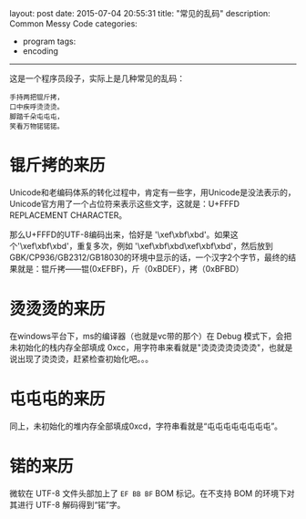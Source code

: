 layout: post
date: 2015-07-04 20:55:31
title: "常见的乱码"
description: Common Messy Code
categories:
- program
tags:
- encoding
---
这是一个程序员段子，实际上是几种常见的乱码：

    手持两把锟斤拷，
    口中疾呼烫烫烫。
    脚踏千朵屯屯屯，
    笑看万物锘锘锘。

# 锟斤拷的来历

Unicode和老编码体系的转化过程中，肯定有一些字，用Unicode是没法表示的，Unicode官方用了一个占位符来表示这些文字，这就是：U+FFFD REPLACEMENT CHARACTER。

那么U+FFFD的UTF-8编码出来，恰好是 '\xef\xbf\xbd'。如果这个'\xef\xbf\xbd'，重复多次，例如 '\xef\xbf\xbd\xef\xbf\xbd'，然后放到GBK/CP936/GB2312/GB18030的环境中显示的话，一个汉字2个字节，最终的结果就是：锟斤拷——锟(0xEFBF)，斤（0xBDEF），拷（0xBFBD）

# 烫烫烫的来历

在windows平台下，ms的编译器（也就是vc带的那个）在 Debug 模式下，会把未初始化的栈内存全部填成 0xcc，用字符串来看就是"烫烫烫烫烫烫烫"，也就是说出现了烫烫烫，赶紧检查初始化吧。。。

# 屯屯屯的来历

同上，未初始化的堆内存全部填成0xcd，字符串看就是“屯屯屯屯屯屯屯屯”。

# 锘的来历

微软在 UTF-8 文件头部加上了 `EF BB BF` BOM 标记。在不支持 BOM 的环境下对其进行 UTF-8 解码得到“锘”字。

